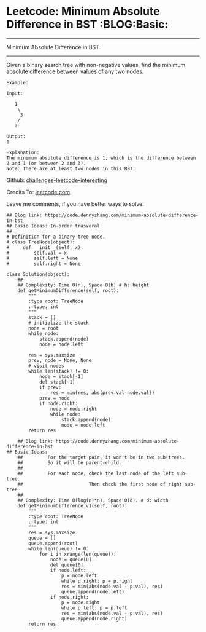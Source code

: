 # Leetcode: Minimum Absolute Difference in BST     :BLOG:Basic:


---

Minimum Absolute Difference in BST  

---

Given a binary search tree with non-negative values, find the minimum absolute difference between values of any two nodes.  

    Example:
    
    Input:
    
       1
        \
         3
        /
       2
    
    Output:
    1
    
    Explanation:
    The minimum absolute difference is 1, which is the difference between 2 and 1 (or between 2 and 3).
    Note: There are at least two nodes in this BST.

Github: [challenges-leetcode-interesting](https://github.com/DennyZhang/challenges-leetcode-interesting/tree/master/minimum-absolute-difference-in-bst)  

Credits To: [leetcode.com](https://leetcode.com/problems/minimum-absolute-difference-in-bst/description/)  

Leave me comments, if you have better ways to solve.  

    ## Blog link: https://code.dennyzhang.com/minimum-absolute-difference-in-bst
    ## Basic Ideas: In-order trasveral
    ##
    # Definition for a binary tree node.
    # class TreeNode(object):
    #     def __init__(self, x):
    #         self.val = x
    #         self.left = None
    #         self.right = None
    
    class Solution(object):
        ##
        ## Complexity: Time O(n), Space O(h) # h: height
        def getMinimumDifference(self, root):
            """
            :type root: TreeNode
            :rtype: int
            """
            stack = []
            # initialize the stack
            node = root
            while node:
                stack.append(node)
                node = node.left
    
            res = sys.maxsize
            prev, node = None, None
            # visit nodes
            while len(stack) != 0:
                node = stack[-1]
                del stack[-1]
                if prev:
                    res = min(res, abs(prev.val-node.val))
                prev = node
                if node.right:
                    node = node.right
                    while node:
                        stack.append(node)
                        node = node.left
            return res
    
        ## Blog link: https://code.dennyzhang.com/minimum-absolute-difference-in-bst
    ## Basic Ideas:
        ##         For the target pair, it won't be in two sub-trees.
        ##         So it will be parent-child.
        ##
        ##         For each node, check the last node of the left sub-tree.
        ##                        Then check the first node of right sub-tree
        ##
        ## Complexity: Time O(log(n)*n), Space O(d). # d: width
        def getMinimumDifference_v1(self, root):
            """
            :type root: TreeNode
            :rtype: int
            """
            res = sys.maxsize
            queue = []
            queue.append(root)
            while len(queue) != 0:
                for i in xrange(len(queue)):
                    node = queue[0]
                    del queue[0]
                    if node.left:
                        p = node.left
                        while p.right: p = p.right
                        res = min(abs(node.val - p.val), res)
                        queue.append(node.left)
                    if node.right:
                        p = node.right
                        while p.left: p = p.left
                        res = min(abs(node.val - p.val), res)
                        queue.append(node.right)
            return res